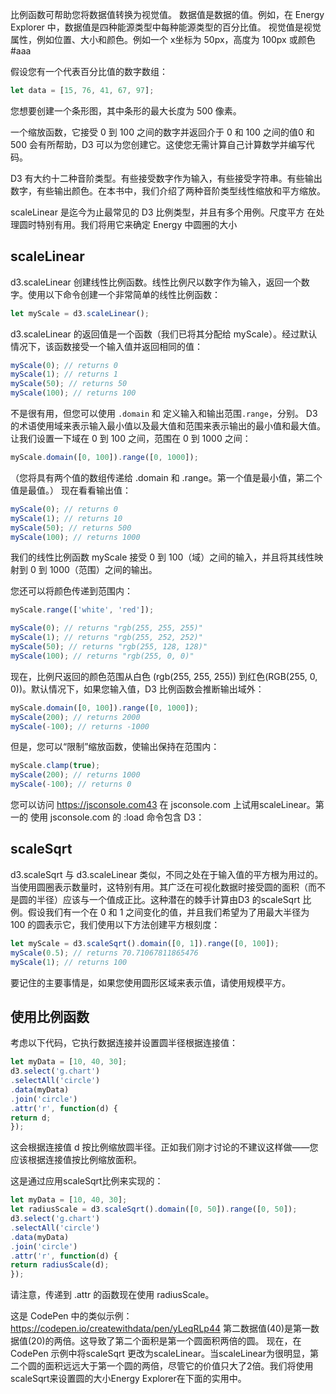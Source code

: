 比例函数可帮助您将数据值转换为视觉值。
数据值是数据的值。例如，在 Energy Explorer 中，数据值是四种能源类型中每种能源类型的百分比值。
视觉值是视觉属性，例如位置、大小和颜色。例如一个 x坐标为 50px，高度为 100px 或颜色#aaa
  
假设您有一个代表百分比值的数字数组：

```ts
let data = [15, 76, 41, 67, 97];
```

您想要创建一个条形图，其中条形的最大长度为 500 像素。

一个缩放函数，它接受 0 到 100 之间的数字并返回介于 0 和 100 之间的值0 和 500 会有所帮助，D3 可以为您创建它。这使您无需计算自己计算数学并编写代码。

D3 有大约十二种音阶类型。有些接受数字作为输入，有些接受字符串。有些输出数字，有些输出颜色。在本书中，我们介绍了两种音阶类型线性缩放和平方缩放。

scaleLinear 是迄今为止最常见的 D3 比例类型，并且有多个用例。尺度平方
在处理圆时特别有用。我们将用它来确定 Energy 中圆圈的大小

## scaleLinear

d3.scaleLinear 创建线性比例函数。线性比例尺以数字作为输入，返回一个数字。使用以下命令创建一个非常简单的线性比例函数：

```ts
let myScale = d3.scaleLinear();
```

d3.scaleLinear 的返回值是一个函数（我们已将其分配给 myScale）。经过默认情况下，该函数接受一个输入值并返回相同的值：

```ts
myScale(0); // returns 0
myScale(1); // returns 1
myScale(50); // returns 50
myScale(100); // returns 100
```
不是很有用，但您可以使用 `.domain` 和 定义输入和输出范围`.range`，分别。 D3的术语使用域来表示输入最小值以及最大值和范围来表示输出的最小值和最大值。让我们设置一下域在 0 到 100 之间，范围在 0 到 1000 之间：

```ts
myScale.domain([0, 100]).range([0, 1000]);
```

（您将具有两个值的数组传递给 .domain 和 .range。第一个值是最小值，第二个值是最值。）
现在看看输出值：

```ts
myScale(0); // returns 0
myScale(1); // returns 10
myScale(50); // returns 500
myScale(100); // returns 1000
```
我们的线性比例函数 myScale 接受 0 到 100（域）之间的输入，并且将其线性映射到 0 到 1000（范围）之间的输出。

您还可以将颜色传递到范围内：

```ts
myScale.range(['white', 'red']);
```

```ts
myScale(0); // returns "rgb(255, 255, 255)"
myScale(1); // returns "rgb(255, 252, 252)"
myScale(50); // returns "rgb(255, 128, 128)"
myScale(100); // returns "rgb(255, 0, 0)"
```

现在，比例尺返回的颜色范围从白色 (rgb(255, 255, 255)) 到红色(RGB(255, 0, 0))。默认情况下，如果您输入值，D3 比例函数会推断输出域外：

```ts
myScale.domain([0, 100]).range([0, 1000]);
myScale(200); // returns 2000
myScale(-100); // returns -1000
```

但是，您可以“限制”缩放函数，使输出保持在范围内：

```ts
myScale.clamp(true);
myScale(200); // returns 1000
myScale(-100); // returns 0
```

您可以访问 https://jsconsole.com43 在 jsconsole.com 上试用scaleLinear。第一的
使用 jsconsole.com 的 :load 命令包含 D3：

## scaleSqrt

d3.scaleSqrt 与 d3.scaleLinear 类似，不同之处在于输入值的平方根为用过的。当使用圆圈表示数量时，这特别有用。其广泛在可视化数据时接受圆的面积（而不是圆的半径）应该与一个值成正比。这种潜在的棘手计算由D3 的scaleSqrt 比例。假设我们有一个在 0 和 1 之间变化的值，并且我们希望为了用最大半径为 100 的圆表示它，我们使用以下方法创建平方根刻度：

```ts
let myScale = d3.scaleSqrt().domain([0, 1]).range([0, 100]);
myScale(0.5); // returns 70.71067811865476
myScale(1); // returns 100
```

要记住的主要事情是，如果您使用圆形区域来表示值，请使用规模平方。

## 使用比例函数

考虑以下代码，它执行数据连接并设置圆半径根据连接值：

```ts
let myData = [10, 40, 30];
d3.select('g.chart')
.selectAll('circle')
.data(myData)
.join('circle')
.attr('r', function(d) {
return d;
});
```

这会根据连接值 d 按比例缩放圆半径。正如我们刚才讨论的不建议这样做——您应该根据连接值按比例缩放面积。

这是通过应用scaleSqrt比例来实现的：

```ts
let myData = [10, 40, 30];
let radiusScale = d3.scaleSqrt().domain([0, 50]).range([0, 50]);
d3.select('g.chart')
.selectAll('circle')
.data(myData)
.join('circle')
.attr('r', function(d) {
return radiusScale(d);
});
```

请注意，传递到 .attr 的函数现在使用 radiusScale。

这是 CodePen 中的类似示例：https://codepen.io/createwithdata/pen/yLeqRLp44
第二数据值(40)是第一数据值(20)的两倍。这导致了第二个面积是第一个圆面积两倍的圆。
现在，在 CodePen 示例中将scaleSqrt 更改为scaleLinear。当scaleLinear为很明显，第二个圆的面积远远大于第一个圆的两倍，尽管它的价值只大了2倍。我们将使用scaleSqrt来设置圆的大小Energy Explorer在下面的实用中。


